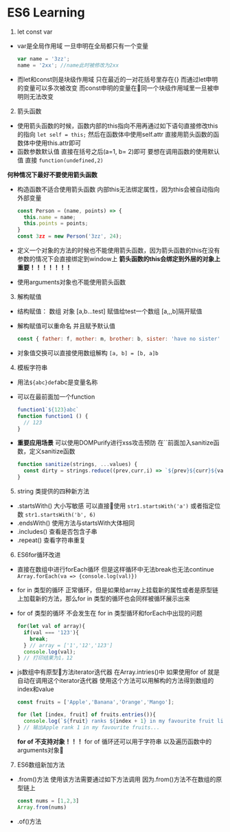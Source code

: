 # ES6 Learning

1. let const var

* var是全局作用域 一旦申明在全局都只有一个变量

  ```javascript
  var name = '3zz';
  name = '2xx'; //name此时被修改为2xx
  ```

* 而let和const则是块级作用域 只在最近的一对花括号里存在{}
而通过let申明的变量可以多次被改变 而const申明的变量在同一个块级作用域里一旦被申明则无法改变

2. 箭头函数

* 使用箭头函数的时候，函数内部的this指向不用再通过如下语句直接修改this的指向
`let self = this;` 然后在函数体中使用self.attr
直接用箭头函数的函数体中使用this.attr即可
* 函数参数默认值 直接在括号之后(a=1, b= 2)即可 要想在调用函数的使用默认值 直接 `function(undefined,2)`

**何种情况下最好不要使用箭头函数**

* 构造函数不适合使用箭头函数 内部this无法绑定属性，因为this会被自动指向外部变量

  ```javascript
  const Person = (name, points) => {
    this.name = name;
    this.points = points;
  }
  const 3zz = new Person('3zz', 24);
  ```

* 定义一个对象的方法的时候也不能使用箭头函数，因为箭头函数的this在没有参数的情况下会直接绑定到window上
**箭头函数的this会绑定到外层的对象上 重要！！！！！！！**
* 使用arguments对象也不能使用箭头函数

3. 解构赋值

* 结构赋值： 数组 对象
[a,b…test]
赋值给test一个数组 [a,,,b]隔开赋值
* 解构赋值可以重命名 并且赋予默认值

  ```javascript
  const { father: f, mother: m, brother: b, sister: 'have no sister' } = zz.family
  ```

* 对象值交换可以直接使用数组解构
`[a, b] = [b, a]b`

4. 模板字符串

* 用法``${abc}def``abc是变量名称
* 可以在最前面加一个function

  ```javascript
  function1`${123}abc`
  function function1 () {
    // 123
  }
  ```

* **重要应用场景**
可以使用DOMPurify进行xss攻击预防 在``前面加入sanitize函数，定义sanitize函数

  ```javascript
  function sanitize(strings, ...values) {
    const dirty = strings.reduce((prev,curr,i) => `${prev}${curr}${values[i] || ''}`, '');
  }
  ```

5. string 类提供的四种新方法

* .startsWith()
大小写敏感 可以直接使用
`str1.startsWith('a')`
或者指定位数
`str1.startsWith('b', 6)`
* .endsWith()
使用方法与startsWith大体相同
* .includes() 查看是否包含子串
* .repeat() 查看字符串重复

6. ES6for循环改进

* 直接在数组中进行forEach循环 但是这样循环中无法break也无法continue
`Array.forEach(va => {console.log(val)})`

* for in 类型的循环 正常循环，但是如果给array上挂载新的属性或者是原型链上加载新的方法，那么for in 类型的循环也会同样被循环展示出来
* for of 类型的循环 不会发生在 for in 类型循环和forEach中出现的问题

  ```javascript
  for(let val of array){
    if(val === '123'){
      break;
    } // array = ['1','12','123']
    console.log(val);
  } // 打印结果为1，12
  ```

* js数组中有原型方法iterator迭代器 在Array.intries()中 如果使用for of 就是自动在调用这个iterator迭代器 使用这个方法可以用解构的方法得到数组的index和value

  ```javascript
  const fruits = ['Apple','Banana','Orange','Mango'];

  for (let [index, fruit] of fruits.entries()){
    console.log(`${fruit} ranks ${index + 1} in my favourite fruit list`)
  } // 输出Apple rank 1 in my favourite fruits...
  ```

  **for of 不支持对象！！！**
  for of 循环还可以用于字符串 以及遍历函数中的arguments对象

7. ES6数组新加方法

* .from()方法
  使用该方法需要通过如下方法调用 因为.from()方法不在数组的原型链上

  ```javascript
  const nums = [1,2,3]
  Array.from(nums)
  ```

* .of()方法